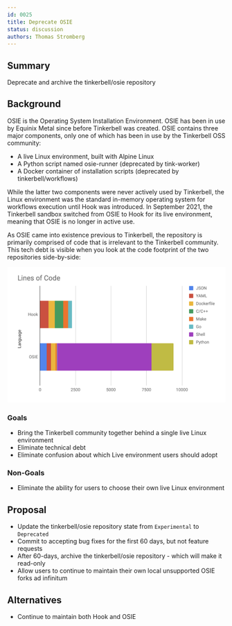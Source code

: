 ```yaml
---
id: 0025
title: Deprecate OSIE
status: discussion
authors: Thomas Stromberg
---
```


## Summary

Deprecate and archive the tinkerbell/osie repository

## Background

OSIE is the Operating System Installation Environment. OSIE has been in use by
Equinix Metal since before Tinkerbell was created. OSIE contains three major
components, only one of which has been in use by the Tinkerbell OSS community:

* A live Linux environment, built with Alpine Linux
* A Python script named osie-runner (deprecated by tink-worker)
* A Docker container of installation scripts (deprecated by tinkerbell/workflows)

While the latter two components were never actively used by Tinkerbell, the Linux
environment was the standard in-memory operating system for workflows execution
until Hook was introduced. In September 2021, the Tinkerbell sandbox switched from
OSIE to Hook for its live environment, meaning that OSIE is no longer in active use.

As OSIE came into existence previous to Tinkerbell, the repository is primarily
comprised of code that is irrelevant to the Tinkerbell community.
This tech debt is visible when you look at the code footprint of the two repositories
side-by-side:

![code size chart](chart.png "code size chart")

### Goals

* Bring the Tinkerbell community together behind a single live Linux environment
* Eliminate technical debt
* Eliminate confusion about which Live environment users should adopt

### Non-Goals

* Eliminate the ability for users to choose their own live Linux environment

## Proposal

* Update the tinkerbell/osie repository state from `Experimental` to `Deprecated`
* Commit to accepting bug fixes for the first 60 days, but not feature requests
* After 60-days, archive the tinkerbell/osie repository - which will make it
  read-only
* Allow users to continue to maintain their own local unsupported OSIE forks
  ad infinitum

## Alternatives

* Continue to maintain both Hook and OSIE
